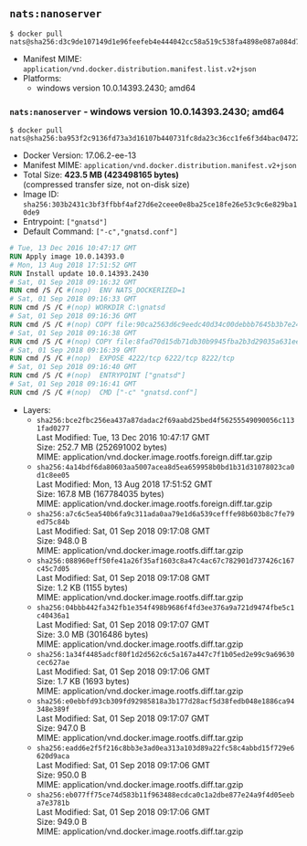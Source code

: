 ## `nats:nanoserver`

```console
$ docker pull nats@sha256:d3c9de107149d1e96feefeb4e444042cc58a519c538fa4898e087a084d714217
```

-	Manifest MIME: `application/vnd.docker.distribution.manifest.list.v2+json`
-	Platforms:
	-	windows version 10.0.14393.2430; amd64

### `nats:nanoserver` - windows version 10.0.14393.2430; amd64

```console
$ docker pull nats@sha256:ba953f2c9136fd73a3d16107b440731fc8da23c36cc1fe6f3d4bac047228b10f
```

-	Docker Version: 17.06.2-ee-13
-	Manifest MIME: `application/vnd.docker.distribution.manifest.v2+json`
-	Total Size: **423.5 MB (423498165 bytes)**  
	(compressed transfer size, not on-disk size)
-	Image ID: `sha256:303b2431c3bf3ffbbf4af27d6e2ceee0e8ba25ce18fe26e53c9c6e829ba10de9`
-	Entrypoint: `["gnatsd"]`
-	Default Command: `["-c","gnatsd.conf"]`

```dockerfile
# Tue, 13 Dec 2016 10:47:17 GMT
RUN Apply image 10.0.14393.0
# Mon, 13 Aug 2018 17:51:52 GMT
RUN Install update 10.0.14393.2430
# Sat, 01 Sep 2018 09:16:32 GMT
RUN cmd /S /C #(nop)  ENV NATS_DOCKERIZED=1
# Sat, 01 Sep 2018 09:16:33 GMT
RUN cmd /S /C #(nop) WORKDIR C:\gnatsd
# Sat, 01 Sep 2018 09:16:36 GMT
RUN cmd /S /C #(nop) COPY file:90ca2563d6c9eedc40d34c00debbb7645b3b7e24610045e812635873dead38c0 in gnatsd.exe 
# Sat, 01 Sep 2018 09:16:38 GMT
RUN cmd /S /C #(nop) COPY file:8fad70d15db71db30b9945fba2b3d29035a631ee4fe410e797aef6981c2a1879 in gnatsd.conf 
# Sat, 01 Sep 2018 09:16:39 GMT
RUN cmd /S /C #(nop)  EXPOSE 4222/tcp 6222/tcp 8222/tcp
# Sat, 01 Sep 2018 09:16:40 GMT
RUN cmd /S /C #(nop)  ENTRYPOINT ["gnatsd"]
# Sat, 01 Sep 2018 09:16:41 GMT
RUN cmd /S /C #(nop)  CMD ["-c" "gnatsd.conf"]
```

-	Layers:
	-	`sha256:bce2fbc256ea437a87dadac2f69aabd25bed4f56255549090056c1131fad0277`  
		Last Modified: Tue, 13 Dec 2016 10:47:17 GMT  
		Size: 252.7 MB (252691002 bytes)  
		MIME: application/vnd.docker.image.rootfs.foreign.diff.tar.gzip
	-	`sha256:4a14bdf6da80603aa5007acea8d5ea659958b0bd1b31d31078023ca0d1c8ee05`  
		Last Modified: Mon, 13 Aug 2018 17:51:52 GMT  
		Size: 167.8 MB (167784035 bytes)  
		MIME: application/vnd.docker.image.rootfs.foreign.diff.tar.gzip
	-	`sha256:a7c6c5ea540b6fa9c311ada0aa79e1d6a539cefffe98b603b8c7fe79ed75c84b`  
		Last Modified: Sat, 01 Sep 2018 09:17:08 GMT  
		Size: 948.0 B  
		MIME: application/vnd.docker.image.rootfs.diff.tar.gzip
	-	`sha256:088960eff50fe41a26f35af1603c8a47c4ac67c782901d737426c167c45c7d05`  
		Last Modified: Sat, 01 Sep 2018 09:17:08 GMT  
		Size: 1.2 KB (1155 bytes)  
		MIME: application/vnd.docker.image.rootfs.diff.tar.gzip
	-	`sha256:04bbb442fa342fb1e354f498b9686f4fd3ee376a9a721d9474fbe5c1c40436a1`  
		Last Modified: Sat, 01 Sep 2018 09:17:07 GMT  
		Size: 3.0 MB (3016486 bytes)  
		MIME: application/vnd.docker.image.rootfs.diff.tar.gzip
	-	`sha256:1a34f4485adcf80f1d2d562c6c5a167a447c7f1b05ed2e99c9a69630cec627ae`  
		Last Modified: Sat, 01 Sep 2018 09:17:06 GMT  
		Size: 1.7 KB (1693 bytes)  
		MIME: application/vnd.docker.image.rootfs.diff.tar.gzip
	-	`sha256:e0ebbfd93cb309fd92985818a3b177d28acf5d38fedb048e1886ca94348e389f`  
		Last Modified: Sat, 01 Sep 2018 09:17:07 GMT  
		Size: 947.0 B  
		MIME: application/vnd.docker.image.rootfs.diff.tar.gzip
	-	`sha256:eadd6e2f5f216c8bb3e3ad0ea313a103d89a22fc58c4abbd15f729e6620d9aca`  
		Last Modified: Sat, 01 Sep 2018 09:17:06 GMT  
		Size: 950.0 B  
		MIME: application/vnd.docker.image.rootfs.diff.tar.gzip
	-	`sha256:eb077ff75ce74d583b11f963488ecdca0c1a2dbe877e24a9f4d05eeba7e3781b`  
		Last Modified: Sat, 01 Sep 2018 09:17:06 GMT  
		Size: 949.0 B  
		MIME: application/vnd.docker.image.rootfs.diff.tar.gzip
